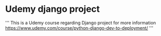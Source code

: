 # Udemy django project

'''
This is a Udemy course regarding Django project
for more information 
https://www.udemy.com/course/python-django-dev-to-deployment/
'''
 
